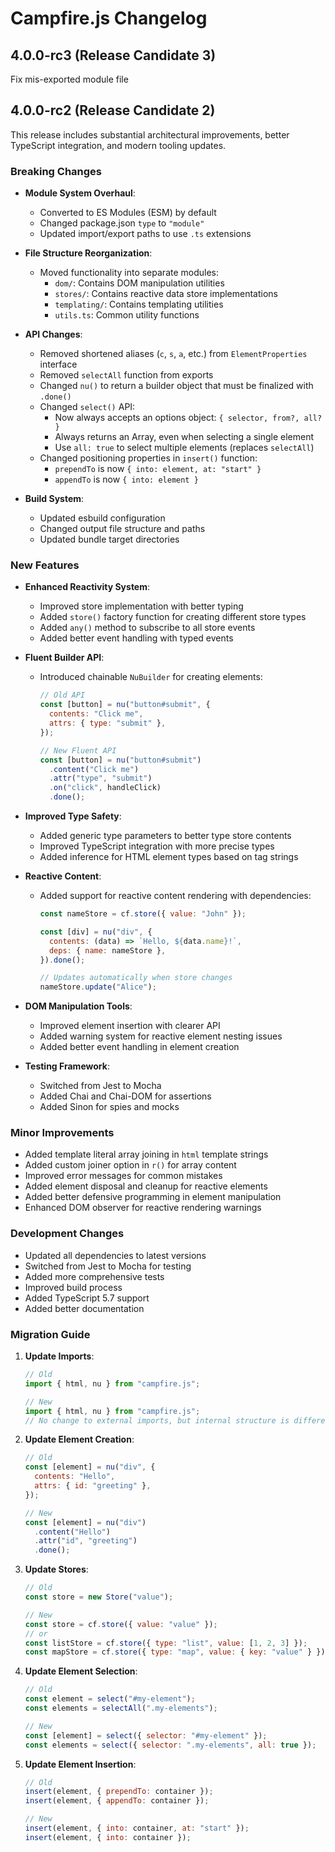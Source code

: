 # Campfire.js Changelog

## 4.0.0-rc3 (Release Candidate 3)

Fix mis-exported module file

## 4.0.0-rc2 (Release Candidate 2)

This release includes substantial architectural improvements, better TypeScript
integration, and modern tooling updates.

### Breaking Changes

- **Module System Overhaul**:
  - Converted to ES Modules (ESM) by default
  - Changed package.json `type` to `"module"`
  - Updated import/export paths to use `.ts` extensions

- **File Structure Reorganization**:
  - Moved functionality into separate modules:
    - `dom/`: Contains DOM manipulation utilities
    - `stores/`: Contains reactive data store implementations
    - `templating/`: Contains templating utilities
    - `utils.ts`: Common utility functions

- **API Changes**:
  - Removed shortened aliases (`c`, `s`, `a`, etc.) from `ElementProperties`
    interface
  - Removed `selectAll` function from exports
  - Changed `nu()` to return a builder object that must be finalized with
    `.done()`
  - Changed `select()` API:
    - Now always accepts an options object: `{ selector, from?, all? }`
    - Always returns an Array, even when selecting a single element
    - Use `all: true` to select multiple elements (replaces `selectAll`)
  - Changed positioning properties in `insert()` function:
    - `prependTo` is now `{ into: element, at: "start" }`
    - `appendTo` is now `{ into: element }`

- **Build System**:
  - Updated esbuild configuration
  - Changed output file structure and paths
  - Updated bundle target directories

### New Features

- **Enhanced Reactivity System**:
  - Improved store implementation with better typing
  - Added `store()` factory function for creating different store types
  - Added `any()` method to subscribe to all store events
  - Added better event handling with typed events

- **Fluent Builder API**:
  - Introduced chainable `NuBuilder` for creating elements:
    ```javascript
    // Old API
    const [button] = nu("button#submit", {
      contents: "Click me",
      attrs: { type: "submit" },
    });

    // New Fluent API
    const [button] = nu("button#submit")
      .content("Click me")
      .attr("type", "submit")
      .on("click", handleClick)
      .done();
    ```

- **Improved Type Safety**:
  - Added generic type parameters to better type store contents
  - Improved TypeScript integration with more precise types
  - Added inference for HTML element types based on tag strings

- **Reactive Content**:
  - Added support for reactive content rendering with dependencies:
    ```javascript
    const nameStore = cf.store({ value: "John" });

    const [div] = nu("div", {
      contents: (data) => `Hello, ${data.name}!`,
      deps: { name: nameStore },
    }).done();

    // Updates automatically when store changes
    nameStore.update("Alice");
    ```

- **DOM Manipulation Tools**:
  - Improved element insertion with clearer API
  - Added warning system for reactive element nesting issues
  - Added better event handling in element creation

- **Testing Framework**:
  - Switched from Jest to Mocha
  - Added Chai and Chai-DOM for assertions
  - Added Sinon for spies and mocks

### Minor Improvements

- Added template literal array joining in `html` template strings
- Added custom joiner option in `r()` for array content
- Improved error messages for common mistakes
- Added element disposal and cleanup for reactive elements
- Added better defensive programming in element manipulation
- Enhanced DOM observer for reactive rendering warnings

### Development Changes

- Updated all dependencies to latest versions
- Switched from Jest to Mocha for testing
- Added more comprehensive tests
- Improved build process
- Added TypeScript 5.7 support
- Added better documentation

### Migration Guide

1. **Update Imports**:
   ```javascript
   // Old
   import { html, nu } from "campfire.js";

   // New
   import { html, nu } from "campfire.js";
   // No change to external imports, but internal structure is different
   ```

2. **Update Element Creation**:
   ```javascript
   // Old
   const [element] = nu("div", {
     contents: "Hello",
     attrs: { id: "greeting" },
   });

   // New
   const [element] = nu("div")
     .content("Hello")
     .attr("id", "greeting")
     .done();
   ```

3. **Update Stores**:
   ```javascript
   // Old
   const store = new Store("value");

   // New
   const store = cf.store({ value: "value" });
   // or
   const listStore = cf.store({ type: "list", value: [1, 2, 3] });
   const mapStore = cf.store({ type: "map", value: { key: "value" } });
   ```

4. **Update Element Selection**:
   ```javascript
   // Old
   const element = select("#my-element");
   const elements = selectAll(".my-elements");

   // New
   const [element] = select({ selector: "#my-element" });
   const elements = select({ selector: ".my-elements", all: true });
   ```

5. **Update Element Insertion**:
   ```javascript
   // Old
   insert(element, { prependTo: container });
   insert(element, { appendTo: container });

   // New
   insert(element, { into: container, at: "start" });
   insert(element, { into: container });
   ```
